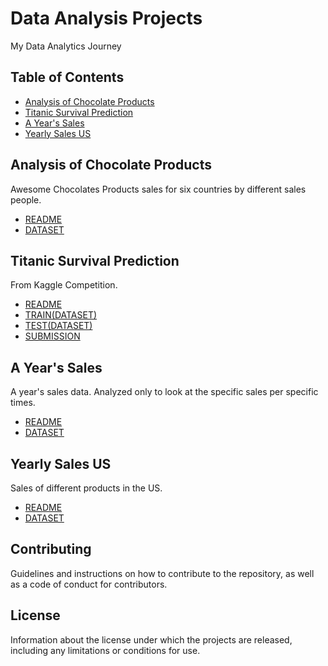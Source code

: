 # Data Analysis Projects
My Data Analytics Journey

## Table of Contents
- [Analysis of Chocolate Products](https://github.com/wamburaerick/data_analysis_projects/blob/main/Analysis%20of%20Sales%20Data.ipynb)
- [Titanic Survival Prediction](https://github.com/wamburaerick/data_analysis_projects/blob/main/Prediction.ipynb)
- [A Year's Sales](https://github.com/wamburaerick/data_analysis_projects/blob/main/Sales%20Analysis.ipynb)
- [Yearly Sales US](https://github.com/wamburaerick/data_analysis_projects/blob/main/Yearly%20Sales%20US.ipynb)

## Analysis of Chocolate Products
Awesome Chocolates Products sales for six countries by different sales people.
- [README](https://github.com/wamburaerick/data_analysis_projects/blob/main/README.txt)
- [DATASET](https://github.com/wamburaerick/data_analysis_projects/blob/main/blank.xls)

## Titanic Survival Prediction 
From Kaggle Competition.
- [README](https://github.com/wamburaerick/data_analysis_projects/blob/main/README.txt)
- [TRAIN(DATASET)](https://github.com/wamburaerick/data_analysis_projects/blob/main/train.csv)
- [TEST(DATASET)](https://github.com/wamburaerick/data_analysis_projects/blob/main/test.csv)
- [SUBMISSION](https://github.com/wamburaerick/data_analysis_projects/blob/main/Erick_Submission.csv)

## A Year's Sales
A year's sales data. Analyzed only to look at the specific sales per specific times.
- [README](https://github.com/wamburaerick/data_analysis_projects/blob/main/README.txt)
- [DATASET](https://github.com/wamburaerick/data_analysis_projects/blob/main/data.xlsx)

## Yearly Sales US
Sales of different products in the US.
- [README](https://github.com/wamburaerick/data_analysis_projects/blob/main/README.txt)
- [DATASET](https://github.com/wamburaerick/data_analysis_projects/blob/main/Sales_Data.zip)

## Contributing

Guidelines and instructions on how to contribute to the repository, as well as a code of conduct for contributors.

## License

Information about the license under which the projects are released, including any limitations or conditions for use.






